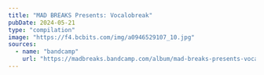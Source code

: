 ```yaml
---
title: "MAD BREAKS Presents: Vocalobreak"
pubDate: 2024-05-21
type: "compilation"
image: "https://f4.bcbits.com/img/a0946529107_10.jpg"
sources:
  - name: "bandcamp"
    url: "https://madbreaks.bandcamp.com/album/mad-breaks-presents-vocalobreak"
---
```

